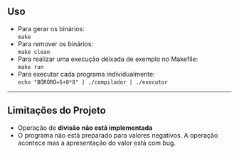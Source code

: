 ## Uso

- Para gerar os binários:  
  `make`
- Para remover os binários:  
  `make clean`
- Para realizar uma execução deixada de exemplo no Makefile:  
  `make run`
- Para executar cada programa individualmente:  
  `echo "BÓRÓRÓ=5+8*8" | ./compilador | ./executor`

---

## Limitações do Projeto

- Operação de **divisão** **não está implementada**
- O programa não está preparado para valores negativos. A operação acontece mas a apresentação do valor está com bug.
